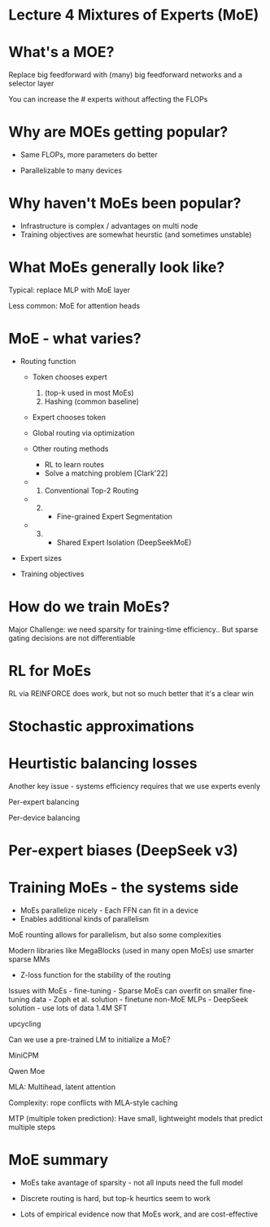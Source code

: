 # Lecture 4 Mixtures of Experts (MoE)

# What's a MOE?

Replace big feedforward with (many) big feedforward networks and a selector layer 

You can increase the # experts without affecting the FLOPs

# Why are MOEs getting popular?

- Same FLOPs, more parameters do better

- Parallelizable to many devices

# Why haven't MoEs been popular?
- Infrastructure is complex / advantages on multi node
- Training objectives are somewhat heurstic (and sometimes unstable)

# What MoEs generally look like?

Typical: replace MLP with MoE layer

Less common: MoE for attention heads

# MoE - what varies?

- Routing function
    - Token chooses expert 
        1. (top-k used in most MoEs)
        2. Hashing (common baseline)
    - Expert chooses token
    - Global routing via optimization

    - Other routing methods
        - RL to learn routes
        - Solve a matching problem [Clark'22]
    
    - 1. Conventional Top-2 Routing
    - 2. + Fine-grained Expert Segmentation
    - 3. + Shared Expert Isolation (DeepSeekMoE)

- Expert sizes

- Training objectives


# How do we train MoEs?
Major Challenge:
we need sparsity for training-time efficiency..
But sparse gating decisions are not differentiable

# RL for MoEs
RL via REINFORCE does work, but not so much better that it's a clear win

# Stochastic approximations

# Heurtistic balancing losses

Another key issue - systems efficiency requires that we use experts evenly

Per-expert balancing

Per-device balancing

# Per-expert biases (DeepSeek v3)

# Training MoEs - the systems side
- MoEs parallelize nicely - Each FFN can fit in a device
- Enables additional kinds of parallelism

MoE rounting allows for parallelism, but also some complexities

Modern libraries like MegaBlocks (used in many open MoEs) use smarter sparse MMs

- Z-loss function for the stability of the routing

Issues with MoEs - fine-tuning
    - Sparse MoEs can overfit on smaller fine-tuning data
    - Zoph et al. solution - finetune non-MoE MLPs
    - DeepSeek solution - use lots of data 1.4M SFT

upcycling

Can we use a pre-trained LM to initialize a MoE?

MiniCPM

Qwen Moe

MLA: Multihead, latent attention

Complexity: rope conflicts with MLA-style caching

MTP (multiple token prediction): Have small, lightweight models that predict multiple steps

# MoE summary

- MoEs take avantage of sparsity - not all inputs need the full model

- Discrete routing is hard, but top-k heurtics seem to work

- Lots of empirical evidence now that MoEs work, and are cost-effective




